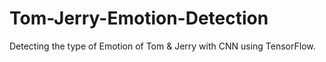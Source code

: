 # Tom-Jerry-Emotion-Detection
Detecting the type of Emotion of Tom &amp; Jerry with CNN using TensorFlow.
